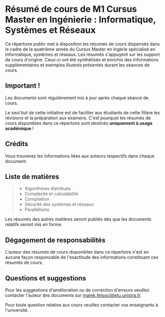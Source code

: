 # Résumé de cours de M1 Cursus Master en Ingénierie : Informatique, Systèmes et Réseaux

Ce répertoire public met à disposition les résumés de cours dispensés dans le cadre de la quatrième année du Cursus Master en Ingérie spécialisé en Informatique, systèmes et réseaux. Les résumés s'appuyent sur les support de cours d'origine. Ceux-ci ont été synthétisés et enrichis des informations supplémentaires et exemples illustrés présentés durant les séances de cours.

## Important !

Les documents sont régulièrement mis à jour après chaque séance de cours.

Le seul but de cette initiative est de faciliter aux étudiants de cette filière les révisions et la préparation aux examens. C'est pourquoi les résumés de cours disponibles dans ce répertoire sont destinés **uniquement à usage académique** !

## Crédits

Vous trouverez les informations liées aux auteurs respectifs dans chaque document.

## Liste de matières

> * Algorithmes distribués
> * Complexité et calculabilité
> * Compilation
> * Sécurité des systèmes et réseaux
> * Parallélisme

Les résumés des autres matières seront publiés dès que les documents relatifs seront mis en forme.

## Dégagement de responsabilités

L'auteur des résumés de cours disponibles dans ce répertoire n'est en aucune façon responsable de l'exactitude des informations constituant ces résumés de cours.

## Questions et suggestions

Pour les suggestions d'amélioration ou de correction d'erreurs veuillez contacter l'auteur des documents sur [marek.felsoci@etu.unistra.fr](mailto:marek.felsoci@etu.unistra.fr).

Pour toute question relative aux cours veuillez contacter vos enseignants à l'université.
